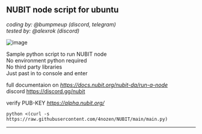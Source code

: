 ## NUBIT node script for ubuntu

_coding by: @bumpmeup (discord, telegram)_
<br>
_tested by: @alexrok (discord)_

![image](https://github.com/user-attachments/assets/79fb72b0-de3b-4c07-b129-d5bffe23e05d)


Sample python script to run NUBIT node
<br>
No environment python required
<br>
No third party libraries
<br>
Just past in to console and enter
<br>

full documentaion on _https://docs.nubit.org/nubit-da/run-a-node_
<br>
discord https://discord.gg/nubit

verify PUB-KEY _https://alpha.nubit.org/_

```python <(curl -s https://raw.githubusercontent.com/4nozen/NUBIT/main/main.py)```



-----------
